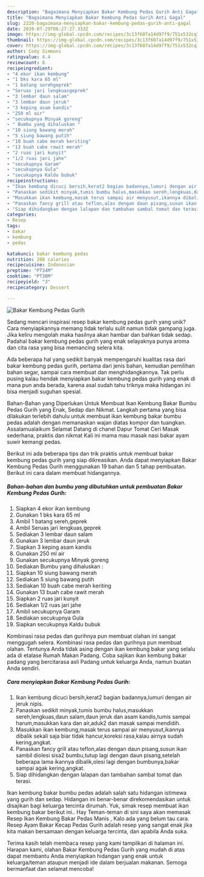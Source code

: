 ```yaml
---
description: "Bagaimana Menyiapkan Bakar Kembung Pedas Gurih Anti Gagal"
title: "Bagaimana Menyiapkan Bakar Kembung Pedas Gurih Anti Gagal"
slug: 2220-bagaimana-menyiapkan-bakar-kembung-pedas-gurih-anti-gagal
date: 2020-07-29T06:27:27.333Z
image: https://img-global.cpcdn.com/recipes/3c13f607a14d97f9/751x532cq70/bakar-kembung-pedas-gurih-foto-resep-utama.jpg
thumbnail: https://img-global.cpcdn.com/recipes/3c13f607a14d97f9/751x532cq70/bakar-kembung-pedas-gurih-foto-resep-utama.jpg
cover: https://img-global.cpcdn.com/recipes/3c13f607a14d97f9/751x532cq70/bakar-kembung-pedas-gurih-foto-resep-utama.jpg
author: Cody Simmons
ratingvalue: 4.4
reviewcount: 8
recipeingredient:
- "4 ekor ikan kembung"
- "1 bks kara 65 ml"
- "1 batang serehgeprek"
- "Seruas jari lengkuasgeprek"
- "3 lembar daun salam"
- "3 lembar daun jeruk"
- "3 keping asam kandis"
- "250 ml air"
- "secukupnya Minyak goreng"
- " Bumbu yang dihaluskan "
- "10 siung bawang merah"
- "5 siung bawang putih"
- "10 buah cabe merah keriting"
- "13 buah cabe rawit merah"
- "2 ruas jari kunyit"
- "1/2 ruas jari jahe"
- "secukupnya Garam"
- "secukupnya Gula"
- "secukupnya Kaldu bubuk"
recipeinstructions:
- "Ikan kembung dicuci bersih,kerat2 bagian badannya,lumuri dengan air jeruk nipis."
- "Panaskan sedikit minyak,tumis bumbu halus,masukkan sereh,lengkuas,daun salam,daun jeruk dan asam kandis,tumis sampai harum,masukkan kara dan air,aduk2 dan masak sampai mendidih."
- "Masukkan ikan kembung,masak terus sampai air menyusut,ikannya dibalik sekali saja biar tidak hancur,koreksi rasa,kalau airnya sudah kering,angkat."
- "Panaskan fancy grill atau teflon,alas dengan daun pisang,susun ikan sambil diolesi sisa2 bumbu,tutup lagi dengan daun pisang,setelah beberapa lama ikannya dibalik,olesi lagi dengan bumbunya,bakar sampai agak kering,angkat."
- "Siap dihidangkan dengan lalapan dan tambahan sambal tomat dan terasi."
categories:
- Resep
tags:
- bakar
- kembung
- pedas

katakunci: bakar kembung pedas 
nutrition: 208 calories
recipecuisine: Indonesian
preptime: "PT34M"
cooktime: "PT30M"
recipeyield: "3"
recipecategory: Dessert

---
```



![Bakar Kembung Pedas Gurih](https://img-global.cpcdn.com/recipes/3c13f607a14d97f9/751x532cq70/bakar-kembung-pedas-gurih-foto-resep-utama.jpg)

Sedang mencari inspirasi resep bakar kembung pedas gurih yang unik? Cara menyiapkannya memang tidak terlalu sulit namun tidak gampang juga. Jika keliru mengolah maka hasilnya akan hambar dan bahkan tidak sedap. Padahal bakar kembung pedas gurih yang enak selayaknya punya aroma dan cita rasa yang bisa memancing selera kita.

Ada beberapa hal yang sedikit banyak mempengaruhi kualitas rasa dari bakar kembung pedas gurih, pertama dari jenis bahan, kemudian pemilihan bahan segar, sampai cara membuat dan menghidangkannya. Tak perlu pusing kalau hendak menyiapkan bakar kembung pedas gurih yang enak di mana pun anda berada, karena asal sudah tahu triknya maka hidangan ini bisa menjadi suguhan spesial.

Bahan-Bahan yang Diperlukan Untuk Membuat Ikan Kembung Bakar Bumbu Pedas Gurih yang Enak, Sedap dan Nikmat. Langkah pertama yang bisa dilakukan terlebih dahulu untuk membuat ikan kembung bakar bumbu pedas adalah dengan memanaskan wajan diatas kompor dan tuangkan. Assalamualaikum Selamat Datang di chanel Dapur Tomat Ceri Masak sederhana, praktis dan nikmat Kali ini mama mau masak nasi bakar ayam suwir kemangi pedas.


Berikut ini ada beberapa tips dan trik praktis untuk membuat bakar kembung pedas gurih yang siap dikreasikan. Anda dapat menyiapkan Bakar Kembung Pedas Gurih menggunakan 19 bahan dan 5 tahap pembuatan. Berikut ini cara dalam membuat hidangannya.

<!--inarticleads1-->

##### Bahan-bahan dan bumbu yang dibutuhkan untuk pembuatan Bakar Kembung Pedas Gurih:

1. Siapkan 4 ekor ikan kembung
1. Gunakan 1 bks kara 65 ml
1. Ambil 1 batang sereh,geprek
1. Ambil Seruas jari lengkuas,geprek
1. Sediakan 3 lembar daun salam
1. Gunakan 3 lembar daun jeruk
1. Siapkan 3 keping asam kandis
1. Gunakan 250 ml air
1. Gunakan secukupnya Minyak goreng
1. Sediakan  Bumbu yang dihaluskan :
1. Siapkan 10 siung bawang merah
1. Sediakan 5 siung bawang putih
1. Sediakan 10 buah cabe merah keriting
1. Gunakan 13 buah cabe rawit merah
1. Siapkan 2 ruas jari kunyit
1. Sediakan 1/2 ruas jari jahe
1. Ambil secukupnya Garam
1. Sediakan secukupnya Gula
1. Siapkan secukupnya Kaldu bubuk


Kombinasi rasa pedas dan gurihnya pun membuat olahan ini sangat menggugah selera. Kombinasi rasa pedas dan gurihnya pun membuat olahan. Tentunya Anda tidak asing dengan ikan kembung bakar yang selalu ada di etalase Rumah Makan Padang. Coba sajikan ikan kembung bakar padang yang bercitarasa asli Padang untuk keluarga Anda, namun buatan Anda sendiri. 

<!--inarticleads2-->

##### Cara menyiapkan Bakar Kembung Pedas Gurih:

1. Ikan kembung dicuci bersih,kerat2 bagian badannya,lumuri dengan air jeruk nipis.
1. Panaskan sedikit minyak,tumis bumbu halus,masukkan sereh,lengkuas,daun salam,daun jeruk dan asam kandis,tumis sampai harum,masukkan kara dan air,aduk2 dan masak sampai mendidih.
1. Masukkan ikan kembung,masak terus sampai air menyusut,ikannya dibalik sekali saja biar tidak hancur,koreksi rasa,kalau airnya sudah kering,angkat.
1. Panaskan fancy grill atau teflon,alas dengan daun pisang,susun ikan sambil diolesi sisa2 bumbu,tutup lagi dengan daun pisang,setelah beberapa lama ikannya dibalik,olesi lagi dengan bumbunya,bakar sampai agak kering,angkat.
1. Siap dihidangkan dengan lalapan dan tambahan sambal tomat dan terasi.


Ikan kembung bakar bumbu pedas adalah salah satu hidangan istimewa yang gurih dan sedap. Hidangan ini benar-benar direkomendasikan untuk disajikan bagi keluarga tercinta dirumah. Yuk, simak resep membuat ikan kembung bakar berikut ini.. Hay Teman-teman di sini saya akan memasak Resep Ikan Kembung Bakar Pedas Manis , Kalo ada yang belum tau cara. Resep Ayam Bakar Kecap Pedas Gurih adalah resep yang sangat enak jika kita makan bersamaan dengan keluarga tercinta, dan apabila Anda suka. 

Terima kasih telah membaca resep yang kami tampilkan di halaman ini. Harapan kami, olahan Bakar Kembung Pedas Gurih yang mudah di atas dapat membantu Anda menyiapkan hidangan yang enak untuk keluarga/teman ataupun menjadi ide dalam berjualan makanan. Semoga bermanfaat dan selamat mencoba!
